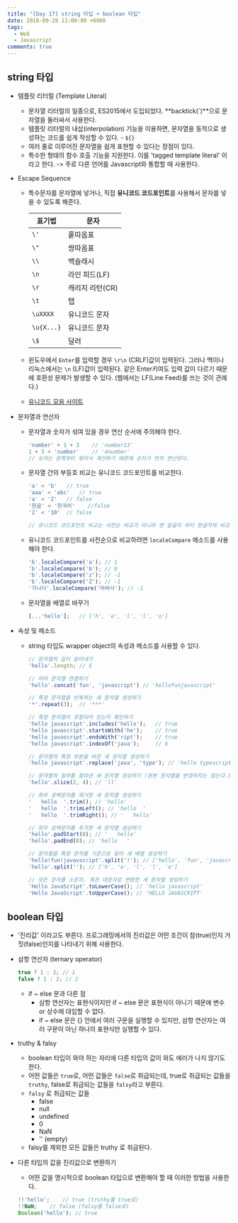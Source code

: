 ```yaml
---
title: "[Day 17] string 타입 + boolean 타입"
date: 2018-09-28 11:00:00 +0900
tags:
  - Web
  - Javascript
comments: true
---
```


## string 타입

- 템플릿 리터럴 (Template Literal)

  - 문자열 리터럴의 일종으로, ES2015에서 도입되었다. **backtick(`)**으로 문자열을 둘러싸서 사용한다.
  - 템플릿 리터럴의 내삽(interpolation) 기능을 이용하면, 문자열을 동적으로 생성하는 코드를 쉽게 작성할 수 있다. - `${}`
  - 여러 줄로 이루어진 문자열을 쉽게 표현할 수 있다는 장점이 있다.
  - 특수한 형태의 함수 호출 기능을 지원한다. 이를 'tagged template literal' 이라고 한다. -> 주로 다른 언어를 Javascript와 통합할 때 사용한다.

- Escape Sequence

  - 특수문자를 문자열에 넣거나, 직접 **유니코드 코드포인트**를 사용해서 문자를 넣을 수 있도록 해준다.

    | 표기법     | 문자            |
    | ---------- | --------------- |
    | `\'`       | 홑따옴표        |
    | `\"`       | 쌍따옴표        |
    | `\\`       | 백슬래시        |
    | `\n`       | 라인 피드(LF)   |
    | `\r`       | 캐리지 리턴(CR) |
    | `\t`       | 탭              |
    | `\uXXXX`   | 유니코드 문자   |
    | `\u{X...}` | 유니코드 문자   |
    | `\$`       | 달러            |

  - 윈도우에서 `Enter`를 입력할 경우 `\r\n` (CRLF)값이 입력된다. 그러나 맥이나 리눅스에서는 `\n` (LF)값이 입력된다. 같은 Enter키여도 입력 값이 다르기 때문에 호환성 문제가 발생할 수 있다. (웹에서는 LF(Line Feed)를 쓰는 것이 관례다.)

  - [유니코드 모음 사이트](graphemica.com)

- 문자열과 연산자

  - 문자열과 숫자가 섞여 있을 경우 연산 순서에 주의해야 한다.

    ```js
    'number' + 1 + 3	// 'number13'
    1 + 3 + 'number'	// '4number'
    // 숫자는 왼쪽부터 묶어서 계산하기 때문에 숫자가 먼저 연산된다.
    ```

  - 문자열 간의 부등호 비교는 유니코드 코드포인트를 비교한다.

    ```js
    'a' < 'b'	// true
    'aaa' < 'abc'	// true
    'a' < 'Z'	// false
    '한글' < '한국어'	//false
    '2' < '10'	// false
    
    // 유니코드 코드포인트 비교는 사전순 비교가 아니라 맨 앞글자 부터 한글자씩 비교한다는 것을 주의해야 한다.
    ```

  - 유니코드 코드포인트를 사전순으로 비교하려면 `localeCompare` 메소드를 사용해야 한다.

    ```js
    'b'.localeCompare('a'); // 1
    'b'.localeCompare('b'); // 0
    'b'.localeCompare('z'); // -1
    'b'.localeCompare('Z'); // -1
    '가나다'.localeCompare('마바사'); // -1
    ```

  - 문자열을 배열로 바꾸기

    ```js
    [...'hello'];	// ['h', 'e', 'l', 'l', 'o']
    ```

- 속성 및 메소드

  - string 타입도 wrapper object의 속성과 메소드를 사용할 수 있다.

    ```js
    // 문자열의 길이 알아내기
    'hello'.length;	// 5
    
    // 여러 문자열 연결하기
    'hello'.concat('fun', 'javascript')	// 'hellofunjavascript'
    
    // 특정 문자열을 반복하는 새 문자열 생성하기
    '*'.repeat(3);	// '***'
    
    // 특정 문자열이 포함되어 있는지 확인하기
    'hello javascript'.includes('hello');	// true
    'hello javascript'.startsWith('he');	// true
    'hello javascript'.endsWith('ript');	// true
    'hello javascript'.indexOf('java');		// 6
    
    // 문자열의 특정 부분을 바꾼 새 문자열 생성하기
    'hello javascript'.replace('java', 'type'); // 'hello typescript'
    
    // 문자열의 일부를 잘라낸 새 문자열 생성하기 (원본 문자열을 변경하지는 않는다.)
    'hello'.slice(2, 4); // 'll'
    
    // 좌우 공백문자를 제거한 새 문자열 생성하기
    '   hello  '.trim(); // 'hello'
    '   hello  '.trimLeft(); // 'hello  '
    '   hello  '.trimRight(); // '   hello'
    
    // 좌우 공백문자를 추가한 새 문자열 생성하기
    'hello'.padStart(8); // '   hello'
    'hello'.padEnd(8); // 'hello   '
    
    // 문자열을 특정 문자를 기준으로 잘라 새 배열 생성하기
    'hello!fun!javavscript'.split('!'); // ['hello', 'fun', 'javascript']
    'hello'.split(''); // ['h', 'e', 'l', 'l', 'o']
    
    // 모든 문자를 소문자, 혹은 대문자로 변환한 새 문자열 생성하기
    'Hello JavaScript'.toLowerCase(); // 'hello javascript'
    'Hello JavaScript'.toUpperCase(); // 'HELLO JAVASCRIPT'
    ```

## boolean 타입

- '진리값' 이라고도 부른다. 프로그래밍에서의 진리값은 어떤 조건이 참(true)인지 거짓(false)인지를 나타내기 위해 사용한다.

- 삼항 연산자 (ternary operator)

  ```js
  true ? 1 : 2; // 1
  false ? 1 : 2; // 2
  ```

  - if ~ else 문과 다른 점
    - 삼항 연산자는 표현식이지만 if ~ else 문은 표현식이 아니기 때문에 변수 or 상수에 대입할 수 없다.
    - if ~ else 문은 {} 안에서 여러 구문을 실행할 수 있지만, 삼항 연산자는 여러 구문이 아닌 하나의 표현식만 실행할 수 있다.

- truthy & falsy

  - boolean 타입이 와야 하는 자리에 다른 타입의 값이 와도 에러가 나지 않기도 한다.
  - 어떤 값들은 `true`로, 어떤 값들은 `false`로 취급되는데, true로 취급되는 값들을 `truthy`, false로 취급되는 값들을 `falsy`라고 부른다.
  - `falsy` 로 취급되는 값들
    - false
    - null
    - undefined
    - 0
    - NaN
    - '' (empty)
  - falsy를 제외한 모든 값들은 truthy 로 취급된다.

- 다른 타입의 값을 진리값으로 변환하기

  - 어떤 값을 명시적으로 boolean 타입으로 변환해야 할 때 이러한 방법을 사용한다.

  ```js
  !!'hello';	// true	(truthy를 true로)
  !!NaN;	// false (falsy를 false로)
  Boolean('hello');	// true
  ```